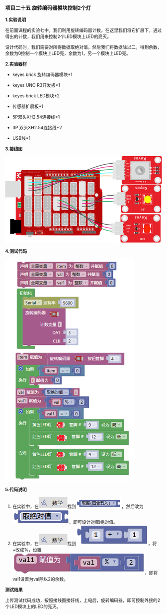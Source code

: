 ### 项目二十五 旋转编码器模块控制2个灯

**1.实验说明**

在前面课程的实验七中，我们利用旋转编码器计数。在这里我们将它扩展下，通过得出的计数，我们用来控制2个LED模块上LED的亮灭。

设计代码时，我们需要对所得数据取绝对值。然后我们将数据除以二，得到余数，余数为0控制一个模块上LED亮，余数为1，另一个模块上LED亮。

**2.实验器材**

- keyes brick 旋转编码器模块\*1

- keyes UNO R3开发板\*1

- keyes brick LED模块\*2

- 传感器扩展板\*1

- 5P双头XH2.54连接线\*1
- 3P 双头XH2.54连接线\*2

- USB线\*1


**3.接线图**

![](media/image-20251015154823835.png)

**4.测试代码**

![](media/image-20251017095354448.png)

**5.代码说明**

1. 在实验中，在![](media/image-20251016161111458.png)找到![](media/image-20251015154930281.png)，然后改为![](media/image-20251015154949576.png)，即可设计对i取绝对值。
2. 在实验中，在![](media/image-20251016161120634.png)找到![](media/image-20251015155048283.png)，将+改成%，设置![](media/image-20251015155103788.png)，即将val1设置为val除以2的余数。

**测试结果**

上传测试代码成功，按照接线图接好线，上电后，旋转编码器，即可控制外接的2个LED模块上的LED的亮灭。